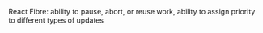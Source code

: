 React Fibre: 
ability to pause, abort, or reuse work, ability to assign priority to different types of updates